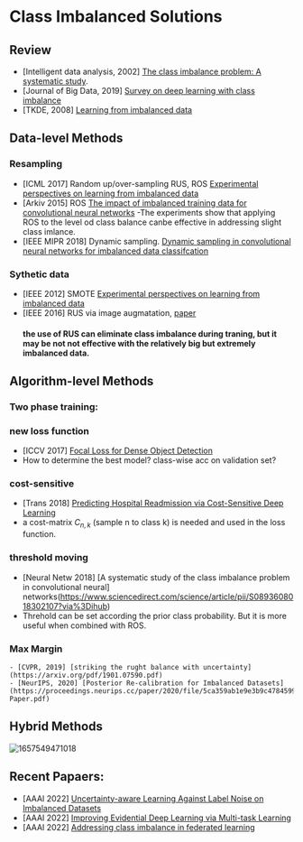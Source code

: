 # Class Imbalanced Solutions

## Review
- [Intelligent data analysis, 2002] [The class imbalance problem: A systematic study](https://content.iospress.com/download/intelligent-data-analysis/ida00103?id=intelligent-data-analysis%2Fida00103).
- [Journal of Big Data, 2019] [Survey on deep learning with class imbalance](https://link.springer.com/content/pdf/10.1186/s40537-019-0192-5.pdf)
- [TKDE, 2008] [Learning from imbalanced data](https://ieeexplore.ieee.org/stamp/stamp.jsp?arnumber=5128907)
         
## Data-level Methods
 ### Resampling
   - [ICML 2017] Random up/over-sampling RUS, ROS [Experimental perspectives on learning from imbalanced data](https://dl.acm.org/doi/abs/10.1145/1273496.1273614)
   - [Arkiv 2015] ROS [The impact of imbalanced training data for convolutional neural networks](https://www.diva-portal.org/smash/get/diva2:811111/FULLTEXT01.pdf)
   -The experiments show that applying ROS to the level od class balance canbe effective in addressing slight class imlance.
   - [IEEE MIPR 2018] Dynamic sampling. [Dynamic sampling in convolutional neural networks for imbalanced data classifcation](https://ieeexplore.ieee.org/document/8396983)
### Sythetic data
 - [IEEE 2012] SMOTE [Experimental perspectives on learning from imbalanced data](https://ieeexplore.ieee.org/xpl/RecentIssue.jsp?punumber=3477)
 - [IEEE 2016] RUS via image augmatation, [paper](https://www.diva-portal.org/smash/get/diva2:811111/FULLTEXT01.pdf)
   #### the use of RUS can eliminate class imbalance during traning, but it may be not not effective with the relatively big but extremely imbalanced data. 


## Algorithm-level Methods
  ### Two phase training:
   
  ### new loss function
  - [ICCV 2017]  [Focal Loss for Dense Object Detection](https://openaccess.thecvf.com/content_ICCV_2017/papers/Lin_Focal_Loss_for_ICCV_2017_paper.pdf)
  - How to determine the best model? class-wise acc on validation set?
  ### cost-sensitive
   - [Trans 2018]  [Predicting Hospital Readmission via Cost-Sensitive Deep Learning](https://ieeexplore.ieee.org/stamp/stamp.jsp?tp=&arnumber=8338085&tag=1)
   - a cost-matrix $C_{n,k}$ (sample n to class k) is needed and used in the loss function. 
  ### threshold moving 
   - [Neural Netw 2018] [A systematic study of the class imbalance problem in convolutional neural] networks(https://www.sciencedirect.com/science/article/pii/S0893608018302107?via%3Dihub)
- Threhold can be set according the prior class probability. But it is more useful when combined with ROS.

### Max Margin 
    - [CVPR, 2019] [striking the rught balance with uncertainty](https://arxiv.org/pdf/1901.07590.pdf)
    - [NeurIPS, 2020] [Posterior Re-calibration for Imbalanced Datasets](https://proceedings.neurips.cc/paper/2020/file/5ca359ab1e9e3b9c478459944a2d9ca5-Paper.pdf)
    
    
## Hybrid Methods

![1657549471018](https://user-images.githubusercontent.com/26398708/178287065-2a84dc8e-c937-42dd-9e86-04225850592e.png)


## Recent Papaers:
- [AAAI 2022] [Uncertainty-aware Learning Against Label Noise on Imbalanced Datasets](https://www.aaai.org/AAAI22Papers/AAAI-5530.HuangY.pdf)
- [AAAI 2022] [Improving Evidential Deep Learning via Multi-task Learning](https://www.aaai.org/AAAI22Papers/AAAI-2489.OhD.pdf)
- [AAAI 2022] [Addressing class imbalance in federated learning](https://ojs.aaai.org/index.php/AAAI/article/view/17219)


